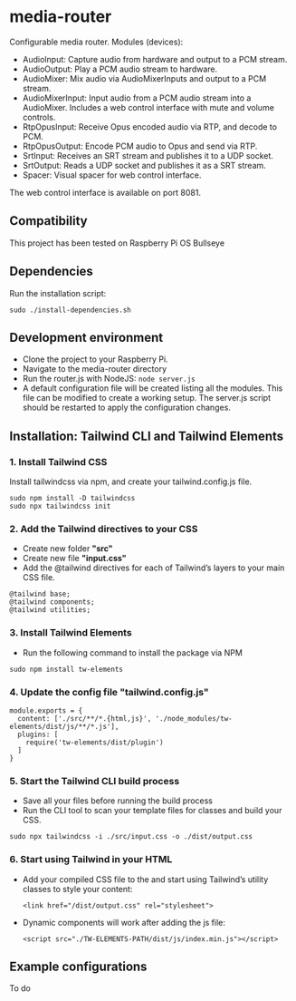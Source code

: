 # media-router
Configurable media router.
Modules (devices):
* AudioInput: Capture audio from hardware and output to a PCM stream.
* AudioOutput: Play a PCM audio stream to hardware.
* AudioMixer: Mix audio via AudioMixerInputs and output to a PCM stream.
* AudioMixerInput: Input audio from a PCM audio stream into a AudioMixer. Includes a web control interface with mute and volume controls.
* RtpOpusInput: Receive Opus encoded audio via RTP, and decode to PCM.
* RtpOpusOutput: Encode PCM audio to Opus and send via RTP.
* SrtInput: Receives an SRT stream and publishes it to a UDP socket.
* SrtOutput: Reads a UDP socket and publishes it as a SRT stream.
* Spacer: Visual spacer for web control interface.


The web control interface is available on port 8081.

## Compatibility
This project has been tested on Raspberry Pi OS Bullseye

## Dependencies
Run the installation script:
```
sudo ./install-dependencies.sh
```

## Development environment
* Clone the project to your Raspberry Pi.
* Navigate to the media-router directory
* Run the router.js with NodeJS: ```node server.js```
* A default configuration file will be created listing all the modules. This file can be modified to create a working setup. The server.js script should be restarted to apply the configuration changes.

## Installation: Tailwind CLI and Tailwind Elements

### 1. Install Tailwind CSS
Install tailwindcss via npm, and create your tailwind.config.js file.
```
sudo npm install -D tailwindcss
sudo npx tailwindcss init
```

### 2. Add the Tailwind directives to your CSS
* Create new folder **"src"**
* Create new file **"input.css"**
* Add the @tailwind directives for each of Tailwind’s layers to your main CSS file.
```
@tailwind base;
@tailwind components;
@tailwind utilities;
```

### 3. Install Tailwind Elements
* Run the following command to install the package via NPM
```
sudo npm install tw-elements
```

### 4. Update the config file **"tailwind.config.js"**
```
module.exports = {
  content: ['./src/**/*.{html,js}', './node_modules/tw-elements/dist/js/**/*.js'],
  plugins: [
    require('tw-elements/dist/plugin')
  ]
}
```

### 5. Start the Tailwind CLI build process
* Save all your files before running the build process
* Run the CLI tool to scan your template files for classes and build your CSS.
```
sudo npx tailwindcss -i ./src/input.css -o ./dist/output.css
```


### 6. Start using Tailwind in your HTML
* Add your compiled CSS file to the <head> and start using Tailwind’s utility classes to style your content:

    `<link href="/dist/output.css" rel="stylesheet">`
* Dynamic components will work after adding the js file:

    `<script src="./TW-ELEMENTS-PATH/dist/js/index.min.js"></script>`


## Example configurations
To do
